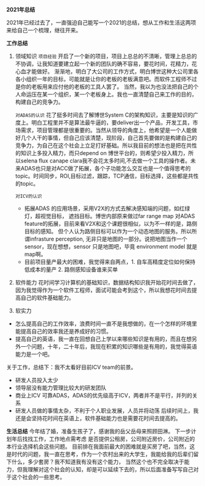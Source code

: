 **2021年总结**

2021年已经过去了，一直强迫自己能写一个2021的总结，想从工作和生活这两项来给自己一个梳理，继往开来。

**工作总结**

1. 领域知识
   `项目经验`
   开启了一个新的项目，项目上总总的不清晰，管理上总总的不协调，让我知道要建立起一个新的团队的确不容易，要花时间，花精力，花心血才能做好。
   渐渐地，明白了大公司的工作方式，明白博世这种大公司里各各小组织一年的目标，可能就是让你的老板的老板满意吧。而软件工程师不过是你的老板用来应付他的老板的工具人罢了。
   当然，我以为也没法把自己的个人命运压在某一个组织，某一个老板身上。我也一直清楚自己来工作的目的，构建自己的竞争力。

   `对ADAS的认识`
   花了挺多时间去了解博世System C的架构知识，主要是知识的广度上。明白工程里并不是算法最牛逼的，要deliver出一个产品，开发工具，市场需求，项目管理都是很重要的。当然从领导的角度上，他希望是一个人能做好几个人干的事情，但自己应该清楚，现阶段，自己首先要做的是构建自己的竞争力，为自己在这个社会上立足打好基础。所以我目前的想法也是把在共性的知识上多投入精力，而只depend on 博世平台的，则希望少投入精力，所以selena flux canape clara我不会花太多时间,不去做一个工具的操作者。未来ADAS也只是对ACC做了拓展，各个子功能怎么交互也是一个值得思考的topic。时间同步，ROI,目标过滤，跟踪，TCP通信，目标选择，这些都是共性的topic。

   `对ICV的认识`
   - 拓展ADAS 的应用场景，采用V2X的方式去解决感知端的问题，如红绿灯，超视觉目标， 遮挡目标。博世内部原来做过far range map 对ADAS feature的拓展，目前来看V2X和这个课题很相似，以为不一样的是，路侧目标的感知。 但个人认为路侧目标可以作为一个动态地图的服务。所以所谓infrasture perception, 无非只是地图的一部分。说把地图当作一个sensor，现在想想，sensor 只是地图吧，毕竟 environment model 就是 map啊。
   - 目前项目量产最大的困难，我觉得来自两点，1. 自车高精度定位如何保持低成本的量产 2. 路侧感知设备谁来买单

2. 软件能力
   花时间学习计算机的基础知识，数据结构知识我开始花时间去做了，因为我觉得作为一个软件工程师，面试可能会考到这个，所以我想花时间去提高自己的软件基础能力。
   
3. 软实力
- 怎么提高自己的工作效率，浪费时间一直不是我想做的，在一个怎样的环境里能提高自己的效率我还是养成好的习惯。
- 提高自己的英语，我一直在回想自己上学以来哪些知识是有用的，而且在想另外一个问题，十年，二十年后，我现在积累的知识哪些是有用的，我觉得英语能力是一个吧。

关于工作，总结下：我不太看好目前ICV team的前景。
- 研发人员投入太少
- 领导层没有能力管理比较大的研发团队
- 商业上ICV 可靠ADAS，ADAS的优先级高于ICV，两者并不是平行，并列的关系
- 研发人员做的事情太杂，不利于个人职业发展，人员并将动荡
后续时间上，我还是会坚持花时间在英语上，软件基础能力也是需要花时间去提高的。

**生活总结**
今年结了婚，准备生孩子了，感谢我的岳父岳母来照顾田淋。
下一步计划年后找找工作，工作地点需考虑 是否提供公租房，公司附近房价，公司附近的本行业选择机会这些问题。
目前排在我面前最大的困难就是买房了吧，当然，这是时代的问题，我一直在思考，作为一个农村出来的大学生，我能给我的后辈们留下什么，多少套房？我不知道我有没有这个能力，
当然这个也不完全取决于能力，但我理解对这个社会的认知，却是可以延续下去的，所以后面准备写写自己对于这个社会的一些思考。





